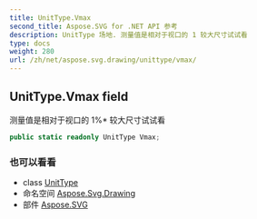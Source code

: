 ```yaml
---
title: UnitType.Vmax
second_title: Aspose.SVG for .NET API 参考
description: UnitType 场地. 测量值是相对于视口的 1 较大尺寸试试看
type: docs
weight: 280
url: /zh/net/aspose.svg.drawing/unittype/vmax/
---
```

## UnitType.Vmax field

测量值是相对于视口的 1%* 较大尺寸试试看

```csharp
public static readonly UnitType Vmax;
```

### 也可以看看

* class [UnitType](../)
* 命名空间 [Aspose.Svg.Drawing](../../unittype/)
* 部件 [Aspose.SVG](../../../)


